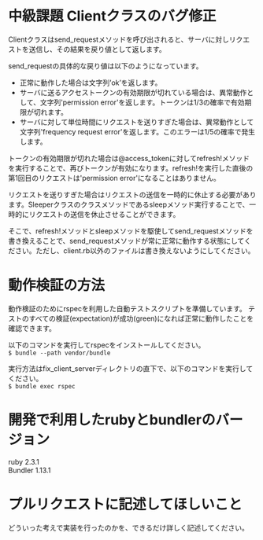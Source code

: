 # 中級課題 Clientクラスのバグ修正
Clientクラスはsend_requestメソッドを呼び出されると、サーバに対しリクエストを送信し、その結果を戻り値として返します。


send_requestの具体的な戻り値は以下のようになっています。
* 正常に動作した場合は文字列’ok’を返します。
* サーバに送るアクセストークンの有効期限が切れている場合は、異常動作として、文字列'permission error'を返します。トークンは1/3の確率で有効期限が切れます。
* サーバに対して単位時間にリクエストを送りすぎた場合は、異常動作として文字列'frequency request error'を返します。このエラーは1/5の確率で発生します。


トークンの有効期限が切れた場合は@access_tokenに対してrefresh!メソッドを実行することで、再びトークンが有効になります。refresh!を実行した直後の第1回目のリクエストは'permission error'になることはありません。


リクエストを送りすぎた場合はリクエストの送信を一時的に休止する必要があります。Sleeperクラスのクラスメソッドであるsleepメソッド実行することで、一時的にリクエストの送信を休止させることができます。


そこで、refresh!メソッドとsleepメソッドを駆使してsend_requestメソッドを書き換えることで、send_requestメソッドが常に正常に動作する状態にしてください。ただし、client.rb以外のファイルは書き換えないようにしてください。


# 動作検証の方法
動作検証のためにrspecを利用した自動テストスクリプトを準備しています。
テストのすべての検証(expectation)が成功(green)になれば正常に動作したことを確認できます。


以下のコマンドを実行してrspecをインストールしてください。  
`$ bundle --path vendor/bundle`


実行方法はfix_client_serverディレクトリの直下で、以下のコマンドを実行してください。  
`$ bundle exec rspec`


# 開発で利用したrubyとbundlerのバージョン
ruby 2.3.1  
Bundler 1.13.1


# プルリクエストに記述してほしいこと
どういった考えで実装を行ったのかを、できるだけ詳しく記述してください。
